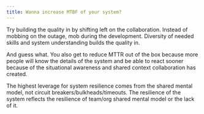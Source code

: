 ```yaml
---
title: Wanna increase MTBF of your system?
---
```


Try building the quality in by shifting left on the collaboration. Instead of mobbing on the outage, mob during the development. Diversity of needed skills and system understanding builds the quality in.

And guess what. You also get to reduce MTTR out of the box because more people will know the details of the system and be able to react sooner because of the situational awareness and shared context collaboration has created.

The highest leverage for system resilience comes from the shared mental model, not circuit breakers/bulkheads/timeouts.
The resilience of the system reflects the resilience of team/org shared mental model or the lack of it.
